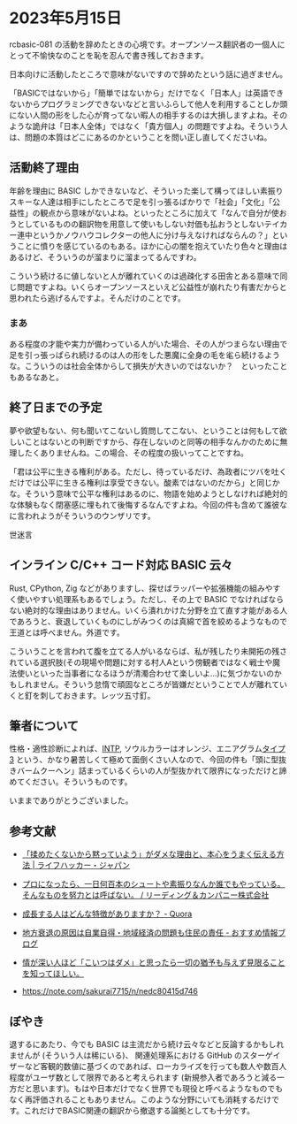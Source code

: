 # 2023年5月15日

rcbasic-081 の活動を辞めたときの心境です。オープンソース翻訳者の一個人にとって不愉快なのことを恥を忍んで書き残しておきます。

日本向けに活動したところで意味がないですので辞めたという話に過ぎません。

「BASICではないから」「簡単ではないから」だけでなく「日本人」は英語できないからプログラミングできないなどと言いふらして他人を利用することしか頭にない人間の形をした心が育ってない暇人の相手するのは大損しますよね。そのような詭弁は「日本人全体」ではなく「貴方個人」の問題ですよね。そういう人は、問題の本質はどこにあるのかということを問い正し直してくださいね。

## 活動終了理由

年齢を理由に BASIC しかできないなど、そういった楽して構ってほしい素振りスキーな人達は相手にしたところで足を引っ張るばかりで「社会」「文化」「公益性」の観点から意味がないよね。といったところに加えて「なんで自分が使おうとしているものの翻訳物を用意して使いもしない対価も払おうとしないテイカー連中というかノウハウコレクターの他人に分け与えなければならんの？」ということに憤りを感じているのもある。ほかに心の闇を抱えていたり色々と理由はあるけど、そういうのが溜まりに溜まってるんですわ。

こういう続けるに値しないと人が離れていくのは過疎化する田舎とある意味で同じ問題ですよね。いくらオープンソースといえど公益性が崩れたり有害だからと思われたら逃げるんですよ。そんだけのことです。

### まあ

ある程度の才能や実力が備わっている人がいた場合、その人がつまらない理由で足を引っ張っぱられ続けるのは人の形をした悪魔に全身の毛を毟ら続けるような。こういうのは社会全体からして損失が大きいのではないか？　といったこともあるなあと。

## 終了日までの予定

夢や欲望もない、何も聞いてこないし質問してこない、ということは何もして欲しいことはないとの判断ですから、存在しないのと同等の相手なんかのために無理したくありませんね。この場合、その程度の扱いってことですね。

「君は公平に生きる権利がある。ただし、待っているだけ、為政者にツバを吐くだけでは公平に生きる権利は享受できない。酸素ではないのだから」と同じかな。そういう意味で公平な権利はあるのに、物語を始めようとしなければ絶対的な体験もなく閉塞感に埋もれて後悔するなんですよね。今回の件も含めて誰彼なに言われようがそういうのウンザリです。

世迷言

## インライン C/C++ コード対応 BASIC 云々

Rust, CPython, Zig などがありますし、探せばラッパーや拡張機能の組みやすく使いやすい処理系もあるでしょう。ただし、その上で BASIC でなければならない絶対的な理由はありません。いくら潰れかけた分野を立て直す才能がある人であろうと、衰退していくものにしがみつくのは真綿で首を絞めるようなもので王道とは呼べません。外道です。

こういうことを言われて腹を立てる人がいるならば、私が残したり未開拓の残されている選択肢(その現場や問題に対する村人Aという傍観者ではなく戦士や魔法使いといった当事者になるほうが清濁合わせて楽しいよ…)に気づかないのかもしれません。そういう怠惰で頑固なところが皆嫌だということで人が離れていくと釘を刺しておきます。レッツ五寸釘。

## 筆者について

性格・適性診断によれば、[INTP](https://www.16personalities.com/ja/intp%E5%9E%8B%E3%81%AE%E6%80%A7%E6%A0%BC), ソウルカラーはオレンジ、エニアグラム[タイプ3](https://jp.indeed.com/%E3%82%B5%E3%83%BC%E3%83%81%E3%81%82%E3%82%8C/enneagram/type3-achiever?hl=ja) という、かなり暑苦しくて極めて面倒くさい人なので、今回の件も「頭に型抜きバームクーヘン」詰まっているくらいの人が型抜かれて限界になっただけと諦めてください。そういうものです。

いままでありがとうございました。

## 参考文献

* [「揉めたくないから黙っていよう」がダメな理由と、本心をうまく伝える方法 | ライフハッカー・ジャパン](https://www.lifehacker.jp/article/150522_confrontation_learned/) 

 * [プロになったら、一日何百本のシュートや素振りなんか誰でもやっている。そんなものを努力とは呼ばない。 / リーディング＆カンパニー株式会社](https://lrandcom.com/articles/quality_of_effort)

 * [成長する人はどんな特徴がありますか？ - Quora](https://jp.quora.com/%E6%88%90%E9%95%B7%E3%81%99%E3%82%8B%E4%BA%BA%E3%81%AF%E3%81%A9%E3%82%93%E3%81%AA%E7%89%B9%E5%BE%B4%E3%81%8C%E3%81%82%E3%82%8A%E3%81%BE%E3%81%99%E3%81%8B)

 * [地方衰退の原因は自業自得・地域経済の問題も住民の責任 - おすすめ情報ブログ](http://miyazakiseibu.blog.fc2.com/blog-entry-984.html)

 * [情が深い人ほど「こいつはダメ」と思ったら一切の猶予も与えず見限ることを知ってほしい。](https://kogusoku.com/archives/25776)

 * https://note.com/sakurai7715/n/nedc80415d746

## ぼやき
退するにあたり、今でも BASIC は主流だから続け云々などと反論するかもしれませんが (そういう人は稀にいる)、 関連処理系における GitHub のスターゲイザーなど客観的数値に基づくのであれば、ローカライズを行っても数人や数百人程度がユーザ数として限界であると考えられます (新規参入者であろうと減る一方だと思います)。もはや日本だけでなく世界でも現役と呼べるようなものでもなく再評価されることもありません。このような分野にいても消耗するだけです。これだけでBASIC関連の翻訳から撤退する論拠としても十分です。



